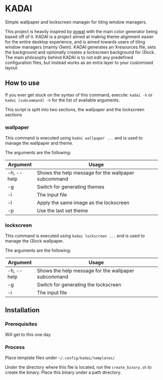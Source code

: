 # KADAI
Simple wallpaper and lockscreen manager for tiling window managers.

This project is heavily inspired by [pywal](https://github.com/dylanaraps/pywal) with the main color generator being based off of it.
KADAI is a project aimed at making theme alignment easier for the entire desktop experience, and is aimed towards users of tiling window managers (mainly i3wm).
KADAI generates an Xresources file, sets the background and optionally creates a lockscreen background for i3lock.
The main philosophy behind KADAI is to not edit any predefined configuration files, but instead works as an extra layer to your customised layout.

## How to use
If you ever get stuck on the syntax of this command, execute: `kadai -h` or `kadai [subcommand] -h` for the list of avaliable arguments.

This script is split into two sections, the wallpaper and the lockscreen sections

### wallpaper
This command is executed using `kadai wallpaper ...` and is used to manage the wallpaper and theme.

The arguments are the following:

| Argument  | Usage |
|-----------|-----------------------------------------------------|
| -h, --help| Shows the help message for the wallpaper subcommand |
| -g        | Switch for generating themes |
| -i        | The input file |
| -l        | Apply the same image as the lockscreen |
| -p        | Use the last set theme |

### lockscreen
This command is executed using `kadai lockscreen ...` and is used to manage the i3lock wallpaper.

The arguments are the following:

| Argument  | Usage |
|-----------|-----------------------------------------------------|
| -h, --help| Shows the help message for the wallpaper subcommand |
| -g        | Switch for generating the lockscreen |
| -i        | The input file |

## Installation

### Prerequisites
Will get to this one day

### Process
Place template files under `~/.config/kadai/templates/`

Under the directory where this file is located, run the `create_binary.sh` to create the binary. Place this binary under a path directory.

